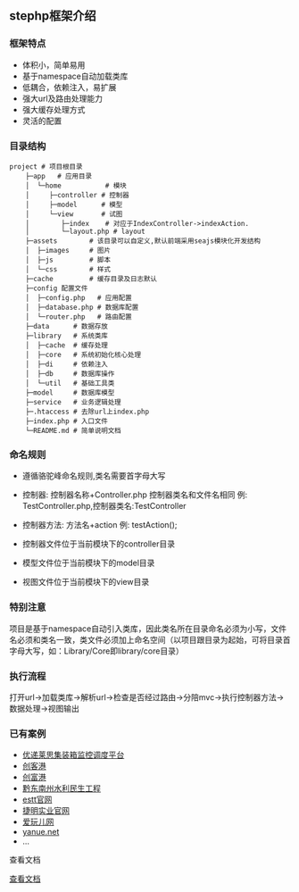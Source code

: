 ## stephp框架介绍

### 框架特点
* 体积小，简单易用
* 基于namespace自动加载类库
* 低耦合，依赖注入，易扩展
* 强大url及路由处理能力
* 强大缓存处理方式
* 灵活的配置

### 目录结构
    project # 项目根目录
        ├─app   # 应用目录
        │  └─home           # 模块
        │     ├─controller # 控制器
        │     ├─model      # 模型
        │     └─view       # 试图
        │        ├─index    # 对应于IndexController->indexAction.
        │        └─layout.php # layout
        ├─assets        # 该目录可以自定义,默认前端采用seajs模块化开发结构
        │  ├─images     # 图片
        │  ├─js         # 脚本
        │  └─css        # 样式
        ├─cache         # 缓存目录及日志默认
        ├─config 配置文件
        │  ├─config.php   # 应用配置
        │  ├─database.php # 数据库配置
        │  └─router.php   # 路由配置
        ├─data      # 数据存放
        ├─library   # 系统类库
        │  ├─cache  # 缓存处理
        │  ├─core   # 系统初始化核心处理
        │  ├─di     # 依赖注入
        │  ├─db     # 数据库操作
        │  └─util   # 基础工具类
        ├─model     # 数据库模型
        ├─service   # 业务逻辑处理
        ├─.htaccess # 去除url上index.php
        ├─index.php # 入口文件
        └─README.md # 简单说明文档

### 命名规则
- 遵循骆驼峰命名规则,类名需要首字母大写

- 控制器: 控制器名称+Controller.php 控制器类名和文件名相同 例: TestController.php,控制器类名:TestController
- 控制器方法: 方法名+action 例: testAction();

- 控制器文件位于当前模块下的controller目录
- 模型文件位于当前模块下的model目录
- 视图文件位于当前模块下的view目录

### 特别注意
 项目是基于namespace自动引入类库，因此类名所在目录命名必须为小写，文件名必须和类名一致，类文件必须加上命名空间（以项目跟目录为起始，可将目录首字母大写，如：Library/Core即library/core目录）
 
### 执行流程
 打开url->加载类库->解析url->检查是否经过路由->分陪mvc->执行控制器方法->数据处理->视图输出


### 已有案例
* [优递莱思集装箱监控调度平台](http://utlz.cn/)
* [创客港](http://bzsns.cn/)
* [创富港](http://webwework.com/)
* [黔东南州水利民生工程](http://www.ygsl.gov.cn/)
* [estt官网](http://estt.com.cn/)
* [捷明实业官网](http://www.fu5.com.cn/)
* [爱玩儿网](http://aiwaner.net/)
* [yanue.net](http://yanue.net)
* ...


查看文档 

[查看文档](doc/index.md)


